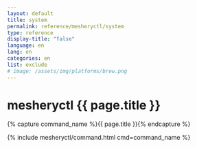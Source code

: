 ```yaml
---
layout: default
title: system
permalink: reference/mesheryctl/system
type: reference
display-title: "false"
language: en
lang: en
categories: en
list: exclude
# image: /assets/img/platforms/brew.png
---
```


<!-- Copy this template to create individual doc pages for each mesheryctl commands -->


<!-- Name of the command -->
# mesheryctl {{ page.title }}

{% capture command_name %}{{ page.title }}{% endcapture %}

{% include mesheryctl/command.html cmd=command_name %}


